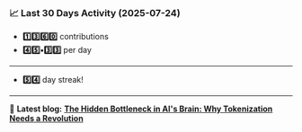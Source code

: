 <!--START_STATS-->
### 📈 Last 30 Days Activity (2025-07-24)  
- **1️⃣3️⃣6️⃣0️⃣** contributions  
- **4️⃣5️⃣•3️⃣3️⃣** per day
---
- **5️⃣4️⃣** day streak!
---
📝 **Latest blog:** [**The Hidden Bottleneck in AI's Brain: Why Tokenization Needs a Revolution**](https://andriak.com/blog/tokenization-revolution)
<!--END_STATS-->
